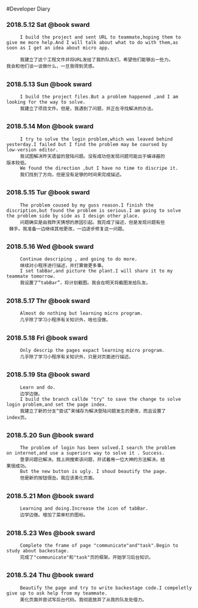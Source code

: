 #Developer Diary
### 2018.5.12   Sat  @book sward
```
     I build the project and sent URL to teammate,hoping them to 
give me more help.And I will talk about what to do with them,as 
soon as I get an idea about micro app.

     我建立了这个工程文件并将URL发给了我的队友们，希望他们能够出一些力。
我会和他们谈一谈做什么，一旦我得到灵感。
```
##
### 2018.5.13   Sun  @book sward
```
     I build the project files.But a problem happened ,and I am 
looking for the way to solve.
     我建立了项目文件。但是，我遇到了问题，并正在寻找解决的办法。
```
##
### 2018.5.14   Mon  @book sward
```
     I try to solve the login problem,which was leaved behind 
yesterday.I failed but I find the problem may be coursed by 
low-version editor. 
     我试图解决昨天遗留的登陆问题。没有成功但发现问题可能出于编译器的
版本较低。
     We found the direction ,but I have no time to discripe it.
     我们找到了方向，但是没有足够的时间来完成描述。
```
##
### 2018.5.15   Tur  @book sward
```
     The problem coused by my guss reason.I finish the 
discription,but found the problem is serious.I am going to solve
the problem side by side as I design other place.
     问题确实是由我昨天猜想的原因引起。我完成了描述，但是发现问题有些
 棘手。我准备一边继续其他更改，一边逐步修复这一问题。
```
##
### 2018.5.16   Wed  @book sward
```
     Continue descriping , and going to do more.
     继续对小程序进行描述，并打算做更多事。
     I set tabBar,and picture the plant.I will share it to my 
teammate tomorrow.
     我设置了“tabBar”，将计划截图。我会在明天将截图发给队友。
```
##
### 2018.5.17   Thr  @book sward
```
     Almost do nothing but learning micro program.
     几乎除了学习小程序有关知识外，啥也没做。
```
##
### 2018.5.18   Fri  @book sward
```
     Only descrip the pages expact learning micro program.
     几乎除了学习小程序有关知识外，只是对页面进行描述。
```
##
### 2018.5.19   Sta  @book sward
```
     Learn and do.
     边学边做。
     I build the branch callde "try" to save the change to solve
login problem,and set the page index.
     我建立了新的分支“尝试”来储存为解决登陆问题发生的更改，而且设置了
index页。
```
##
### 2018.5.20   Sun  @book sward
```
     The problem of login has been solved.I search the problem 
on internet,and use a superiors way to solve it . Success.
     登录问题已解决。我上网搜索该问题，并试着用一位大神的方法解决。结
果很成功。
     But the new button is ugly. I shoud beautify the page.
     但是新的按钮很丑。我应该美化页面。
```
##
### 2018.5.21   Mon  @book sward
```
     Learning and doing.Increase the icon of tabBar.
     边学边做。增加了菜单栏的图标。
```
##
### 2018.5.23   Wes  @book sward
```
     Complete the frame of page "communicate"and"task".Begin to 
study about backestage.
     完成了"communicate"和"task"页的框架。开始学习后台知识。
```
##
### 2018.5.24   Thu  @book sward
```
     Beautify the page and try to write backestage code.I compeletly
give up to ask help from my teammate. 
     美化页面并尝试写后台代码。我彻底放弃了从我的队友处借力。
```